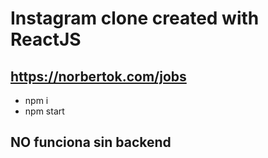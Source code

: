 # Instagram clone created with ReactJS
## https://norbertok.com/jobs

* npm i
* npm start

## NO funciona sin backend
